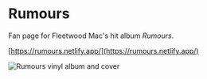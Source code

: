 # Rumours

Fan page for Fleetwood Mac's hit album _Rumours_.

[https://rumours.netlify.app/](https://rumours.netlify.app/)

![Rumours vinyl album and cover](https://lh3.googleusercontent.com/dnEzssdz58aw8yBGocU-KRHTDRfcT3Q074C46EiHp0K6oUsLZ0PiSx8eSdYukL2aNzMZHzcx4AbZf1GuSgATzf4CwasiowI2y3qZnXBYfq36kmN0Lu9YgzhYmPHf44lKWXTVa8gpgA=w2400)
